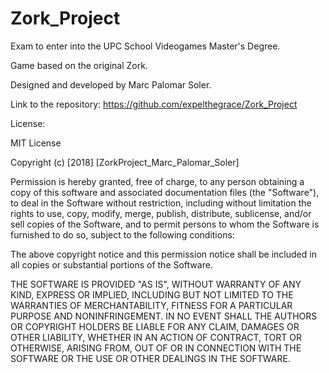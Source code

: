 # Zork_Project

Exam to enter into the UPC School Videogames Master's Degree.



Game based on the original Zork.



Designed and developed by Marc Palomar Soler.



Link to the repository: https://github.com/expelthegrace/Zork_Project

License:

MIT License

Copyright (c) [2018] [ZorkProject_Marc_Palomar_Soler]

Permission is hereby granted, free of charge, to any person obtaining a copy
of this software and associated documentation files (the "Software"), to deal
in the Software without restriction, including without limitation the rights
to use, copy, modify, merge, publish, distribute, sublicense, and/or sell
copies of the Software, and to permit persons to whom the Software is
furnished to do so, subject to the following conditions:

The above copyright notice and this permission notice shall be included in all
copies or substantial portions of the Software.

THE SOFTWARE IS PROVIDED "AS IS", WITHOUT WARRANTY OF ANY KIND, EXPRESS OR
IMPLIED, INCLUDING BUT NOT LIMITED TO THE WARRANTIES OF MERCHANTABILITY,
FITNESS FOR A PARTICULAR PURPOSE AND NONINFRINGEMENT. IN NO EVENT SHALL THE
AUTHORS OR COPYRIGHT HOLDERS BE LIABLE FOR ANY CLAIM, DAMAGES OR OTHER
LIABILITY, WHETHER IN AN ACTION OF CONTRACT, TORT OR OTHERWISE, ARISING FROM,
OUT OF OR IN CONNECTION WITH THE SOFTWARE OR THE USE OR OTHER DEALINGS IN THE
SOFTWARE.